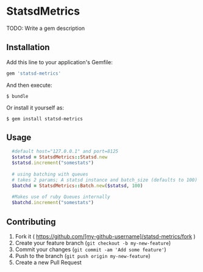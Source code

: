 # StatsdMetrics

TODO: Write a gem description

## Installation

Add this line to your application's Gemfile:

```ruby
gem 'statsd-metrics'
```

And then execute:

    $ bundle

Or install it yourself as:

    $ gem install statsd-metrics

## Usage

```ruby
  #default host="127.0.0.1" and port=8125
  $statsd = StatsdMetrics::Statsd.new
  $statsd.increment("somestats")
  
  # using batching with queues
  # takes 2 params; A statsd instance and batch_size (defaults to 100)
  $batchd = StatsdMetrics::Batch.new($statsd, 100)
  
  #Makes use of ruby Queues internally
  $batchd.increment("somestats")
```


## Contributing

1. Fork it ( https://github.com/[my-github-username]/statsd-metrics/fork )
2. Create your feature branch (`git checkout -b my-new-feature`)
3. Commit your changes (`git commit -am 'Add some feature'`)
4. Push to the branch (`git push origin my-new-feature`)
5. Create a new Pull Request
